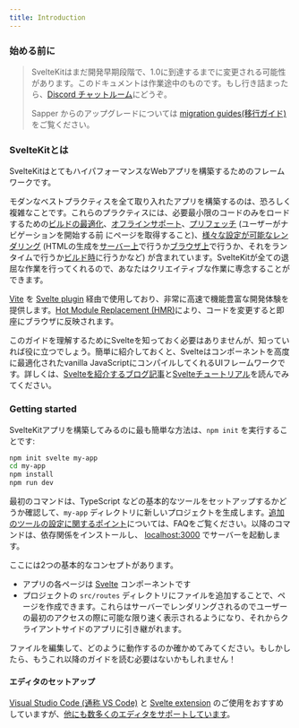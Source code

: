 ```yaml
---
title: Introduction
---
```


### 始める前に

> SvelteKitはまだ開発早期段階で、1.0に到達するまでに変更される可能性があります。このドキュメントは作業途中のものです。もし行き詰まったら、[Discord チャットルーム](https://svelte.dev/chat)にどうぞ。
>
> Sapper からのアップグレードについては [migration guides(移行ガイド)](/docs/migrating) をご覧ください。

### SvelteKitとは

SvelteKitはとてもハイパフォーマンスなWebアプリを構築するためのフレームワークです。

モダンなベストプラクティスを全て取り入れたアプリを構築するのは、恐ろしく複雑なことです。これらのプラクティスには、必要最小限のコードのみをロードするための[ビルドの最適化](https://ja.vitejs.dev/guide/features.html#%E3%83%93%E3%83%AB%E3%83%89%E3%81%AE%E6%9C%80%E9%81%A9%E5%8C%96)、[オフラインサポート](/docs/service-workers)、[プリフェッチ](/docs/a-options#sveltekit-prefetch) (ユーザーがナビゲーションを開始する前
にページを取得すること)、[様々な設定が可能なレンダリング](/docs/page-options) (HTMLの生成を[サーバー上](/docs/appendix#ssr)で行うか[ブラウザ上](/docs/page-options#router)で行うか、それをランタイムで行うか[ビルド時](/docs/page-options#prerender)に行うかなど) が含まれています。SvelteKitが全ての退屈な作業を行ってくれるので、あなたはクリエイティブな作業に専念することができます。

[Vite](https://ja.vitejs.dev/) を [Svelte plugin](https://github.com/sveltejs/vite-plugin-svelte) 経由で使用しており、非常に高速で機能豊富な開発体験を提供します。[Hot Module Replacement (HMR)](https://github.com/sveltejs/vite-plugin-svelte/blob/main/docs/config.md#hot)により、コードを変更すると即座にブラウザに反映されます。

このガイドを理解するためにSvelteを知っておく必要はありませんが、知っていれば役に立つでしょう。簡単に紹介しておくと、Svelteはコンポーネントを高度に最適化されたvanilla JavaScriptにコンパイルしてくれるUIフレームワークです。詳しくは、[Svelteを紹介するブログ記事](https://svelte.jp/blog/svelte-3-rethinking-reactivity)と[Svelteチュートリアル](https://svelte.jp/tutorial)を読んでみてください。

### Getting started

SvelteKitアプリを構築してみるのに最も簡単な方法は、`npm init` を実行することです:

```bash
npm init svelte my-app
cd my-app
npm install
npm run dev
```

最初のコマンドは、TypeScript などの基本的なツールをセットアップするかどうか確認して、`my-app` ディレクトリに新しいプロジェクトを生成します。[追加のツールの設定に関するポイント](https://kit.svelte.jp/faq#integrations)については、FAQをご覧ください。以降のコマンドは、依存関係をインストールし、 [localhost:3000](http://localhost:3000) でサーバーを起動します。

ここには2つの基本的なコンセプトがあります。

- アプリの各ページは [Svelte](https://svelte.jp) コンポーネントです
- プロジェクトの `src/routes` ディレクトリにファイルを追加することで、ページを作成できます。これらはサーバーでレンダリングされるのでユーザーの最初のアクセスの際に可能な限り速く表示されるようになり、それからクライアントサイドのアプリに引き継がれます。

ファイルを編集して、どのように動作するのか確かめてみてください。もしかしたら、もうこれ以降のガイドを読む必要はないかもしれません！

#### エディタのセットアップ

[Visual Studio Code (通称 VS Code)](https://code.visualstudio.com/download) と [Svelte extension](https://marketplace.visualstudio.com/items?itemName=svelte.svelte-vscode) のご使用をおすすめしていますが、[他にも数多くのエディタをサポートしています](https://sveltesociety.dev/tools#editor-support)。
